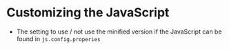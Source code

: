 # Customizing the JavaScript

- The setting to use / not use the minified version if the JavaScript can be found in `js.config.properies`
